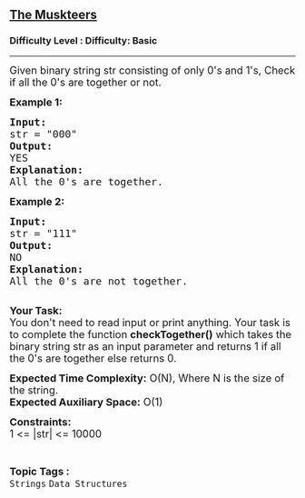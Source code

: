<h2><a href="https://www.geeksforgeeks.org/problems/the-muskteers3519/1?page=11&difficulty=Basic&status=unsolved,attempted&sortBy=accuracy">The Muskteers</a></h2><h3>Difficulty Level : Difficulty: Basic</h3><hr><div class="problems_problem_content__Xm_eO"><p><span style="font-size:18px">Given binary string str consisting of only 0's and 1's, Check if all the 0's are together or not.</span></p>

<p><span style="font-size:18px"><strong>Example 1:</strong></span></p>

<pre><span style="font-size:18px"><strong>Input:</strong>
str = "000"
<strong>Output:</strong>
YES
<strong>Explanation:</strong>
All the 0's are together.</span></pre>

<p><span style="font-size:18px"><strong>Example 2:</strong></span></p>

<pre><span style="font-size:18px"><strong>Input:</strong>
str = "111"
<strong>Output:</strong>
NO
<strong>Explanation:</strong>
All the 0's are not together.</span></pre>

<p><br>
<span style="font-size:18px"><strong>Your Task:&nbsp;&nbsp;</strong><br>
You don't need to read input or print anything. Your task is to complete the function&nbsp;<strong>checkTogether()</strong>&nbsp;which takes the binary string str<strong>&nbsp;</strong>as an input parameter&nbsp;and returns 1 if all the 0's are&nbsp;together else returns 0.</span></p>

<p><span style="font-size:18px"><strong>Expected Time Complexity:</strong> O(N), Where N is the size of the&nbsp;string.<br>
<strong>Expected Auxiliary Space:</strong> O(1)</span></p>

<p><span style="font-size:18px"><strong>Constraints:</strong><br>
1 &lt;= |str| &lt;= 10000</span></p>
</div><br><p><span style=font-size:18px><strong>Topic Tags : </strong><br><code>Strings</code>&nbsp;<code>Data Structures</code>&nbsp;